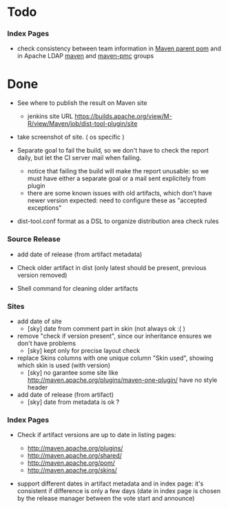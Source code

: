 <!--
  Licensed to the Apache Software Foundation (ASF) under one
  or more contributor license agreements.  See the NOTICE file
  distributed with this work for additional information
  regarding copyright ownership.  The ASF licenses this file
  to you under the Apache License, Version 2.0 (the
  "License"); you may not use this file except in compliance
  with the License.  You may obtain a copy of the License at

    http://www.apache.org/licenses/LICENSE-2.0

  Unless required by applicable law or agreed to in writing,
  software distributed under the License is distributed on an
  "AS IS" BASIS, WITHOUT WARRANTIES OR CONDITIONS OF ANY
  KIND, either express or implied.  See the License for the
  specific language governing permissions and limitations
  under the License.
-->

Todo
====

### Index Pages

* check consistency between team information in [Maven parent pom][1] and in Apache LDAP [maven][2] and [maven-pmc][3] groups

# Done

* See where to publish the result on Maven site
    * jenkins site URL https://builds.apache.org/view/M-R/view/Maven/job/dist-tool-plugin/site

* take screenshot of site. ( os specific )

* Separate goal to fail the build, so we don't have to check the report daily, but let the CI server mail when failing.
    * notice that failing the build will make the report unusable: so we must have either a separate goal or a mail sent explicitely from plugin
    * there are some known issues with old artifacts, which don't have newer version expected: need to configure these as "accepted exceptions"

* dist-tool.conf format as a DSL to organize distribution area check rules

### Source Release

* add date of release (from artifact metadata)

* Check older artifact in dist (only latest should be present, previous version removed)

* Shell command for cleaning older artifacts

### Sites

* add date of site
    * [sky] date from comment part in skin (not always ok :( )
* remove "check if version present", since our inheritance ensures we don't have problems
    * [sky] kept only for precise layout check
* replace Skins columns with one unique column "Skin used", showing which skin is used (with version)
    * [sky] no garantee some site like http://maven.apache.org/plugins/maven-one-plugin/ have no style header 
* add date of release (from artifact)
    * [sky] date from metadata is ok ?

### Index Pages

* Check if artifact versions are up to date in listing pages:
    * http://maven.apache.org/plugins/
    * http://maven.apache.org/shared/
    * http://maven.apache.org/pom/
    * http://maven.apache.org/skins/

* support different dates in artifact metadata and in index page: it's consistent if difference is only a few days
(date in index page is chosen by the release manager between the vote start and announce)

[1]: http://svn.apache.org/repos/asf/maven/pom/trunk/maven/pom.xml
[2]: http://people.apache.org/committers-by-project.html#maven
[3]: http://people.apache.org/committers-by-project.html#maven-pmc
